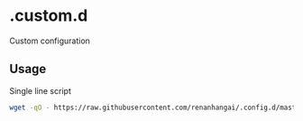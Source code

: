 .custom.d
==========================

Custom configuration

Usage
-------------
Single line script
```sh
wget -qO - https://raw.githubusercontent.com/renanhangai/.config.d/master/install.sh | sh
```
